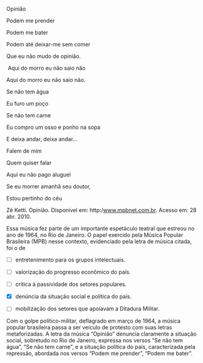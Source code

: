

Opinião

Podem me prender

Podem me bater

Podem até deixar-me sem comer

Que eu não mudo de opinião.

 Aqui do morro eu não saio não

Aqui do morro eu não saio não.

Se não tem água

Eu furo um poço

Se não tem carne

Eu compro um osso e ponho na sopa

E deixa andar, deixa andar...

Falem de mim

Quem quiser falar

Aqui eu não pago aluguel

Se eu morrer amanhã seu doutor,

Estou pertinho do céu

Zé Ketti. Opinião. Disponível em: http:/www.mpbnet.com.br. Acesso em: 28 abr. 2010.

Essa música fez parte de um importante espetáculo teatral que estreou no ano de 1964, no Rio de Janeiro. O papel exercido pela Música Popular Brasileira (MPB) nesse contexto, evidenciado pela letra de música citada, foi o de



- [ ] entretenimento para os grupos intelectuais.
- [ ] valorização do progresso econômico do país.
- [ ] crítica à passividade dos setores populares.
- [x] denúncia da situação social e política do país.
- [ ] mobilização dos setores que apoiavam a Ditadura Militar.


Com o golpe político-militar, deflagrado em março de 1964, a música popular brasileira passa a ser veículo de protesto com suas letras metaforizadas. A letra da música “Opinião” denuncia claramente a situação social, sobretudo no Rio de Janeiro, expressa nos versos “Se não tem água”, “Se não tem carne”, e a situação política do país, caracterizada pela repressão, abordada nos versos “Podem me prender”, “Podem me bater”.
